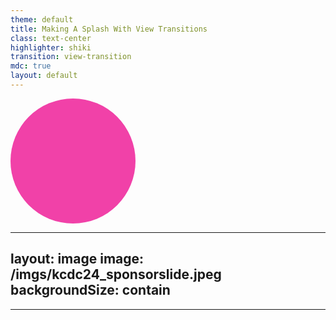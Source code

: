 ```yaml
---
theme: default
title: Making A Splash With View Transitions
class: text-center
highlighter: shiki
transition: view-transition
mdc: true
layout: default
---
```


<div class="blob" style="view-transition-name: focus; width: 200px; height: 200px; border-radius: 50%; background: #F141A8; "></div>

---
layout: image
image: /imgs/kcdc24_sponsorslide.jpeg
backgroundSize: contain
---

---

<div style=" opacity: 0; view-transition-name: focus; width: 100%; height: 100%; background: #F141A8; "></div>
    <img src="https://i.ytimg.com/vi/Gig__fCAIps/maxresdefault.jpg" alt="">

---
placeContent: 'center start'
---

<div style="view-transition-name: focus; width: 200px; height: 200px; border-radius: 50%; background: #F141A8; "></div>

---
placeContent: 'center end'
---

<div style="view-transition-name: focus; width: 200px; height: 200px; border-radius: 50%; background: #F141A8; "></div>

---

<div style="view-transition-name: focus; width: 200px; height: 200px; border-radius: 0; background: #F141A8; "></div>

---
layout: ocean
placeContent: "center left"
---

<h1> Making A Splash <br> With View Transitions </h1>

---


<div style="
    position:absolute;
        place-self:center;
    opacity: 0;
view-transition-name: focus; width: 200px; height: 200px; border-radius: 50%; background: #F141A8; "></div>
<h2 class="solo">?</h2>


---
layout: tron
---

## Animations on the Web

---

> What browser had animation support first?

<v-click>
 
 Wrong it's Internet Explorer

</v-click>


<v-click>
<img class="poster" style="rotate: 15deg;height: 80%; place-self: center;" src="https://www.webdesignmuseum.org/uploaded/old-software/web-browsers/internet-explorer/internet-explorer-5-5-01.png" alt="" />
</v-click>


<v-click>
<img class="poster" style="rotate: -15deg" src="https://www.webdesignmuseum.org/uploaded/web-design-history/internet-explorer-5-0.png" alt="" />
</v-click>


<v-click>
<img class="poster" style="margin: auto;background: white; height: 80%; place-self: center;" src="https://vectorseek.com/wp-content/uploads/2023/09/Microsoft-Internet-Explorer-5-Logo-Vector.svg-.png" alt="" />
</v-click>


<v-click>
<img class="poster" style="background: white; height: 80%; place-self: center;" src="https://media.tenor.com/ZNu5AVd29LEAAAAC/steve-ballmer-microsoft.gif" alt="" />
</v-click>

<v-click>
<img class="poster" style="height: 80%; place-self: center;" src="/imgs/charlie.webp" alt="" />
</v-click>


---

```html {all|2|3-6|4|5}
<meta 
    http-equiv="Page-Enter" 
    content="revealTrans(
        Duration=**,
        Transition=?
    )"
>
```

---

## 23 Build-in Animations!

| No. | Effect                                              |
|-----|-----------------------------------------------------|
| 0   | Rectangle towards center                            |
| 1   | Rectangle from center outwards                      |
| 2   | Circle towards center                               |
| 3   | Circle from center outwards                         |
| 4   | Horizontal wipe from bottom to top                  |
| 5   | Horizontal wipe from top to bottom                  |

---

## Circa 1999-2001
It's _SO_ old though, I couldn't find videos

---
layout: tron
---

## Keyframe Animations

---
layout: two-cols
---

## Keyframe Animations
- Roughly 2007-2009
- WebKit did it first!
- Code-it and run

::right::

<iframe style="width: 95%; height: 100%" scrolling="no" title="Simple Animation" src="https://codepen.io/mhartington/embed/ExzbBdK?default-tab=result" frameborder="no" loading="lazy" allowtransparency="true" allowfullscreen="true">
  See the Pen <a href="https://codepen.io/mhartington/pen/ExzbBdK">
  Simple Animation</a> by Mike Hartington (<a href="https://codepen.io/mhartington">@mhartington</a>)
  on <a href="https://codepen.io">CodePen</a>.
</iframe>

---

## Some downsides
- Lack of catches/control
- Lots of footguns

---
layout: gsap
---
# JavaScript Animations

---
layout: two-cols
---

## JS Timelines
- Bringing some Flash to JS
- GSAP is the most common
- Older browser support

::right::

<iframe style="width: 95%; height: 100%" scrolling="no" title="Flipping Flexbox" src="https://codepen.io/GreenSock/embed/zYqLjre?default-tab=result" frameborder="no" loading="lazy" allowtransparency="true" allowfullscreen="true">
  See the Pen <a href="https://codepen.io/GreenSock/pen/zYqLjre">
  Flipping Flexbox</a> by GSAP (<a href="https://codepen.io/GreenSock">@GreenSock</a>)
  on <a href="https://codepen.io">CodePen</a>.
</iframe>

---

## Some down sides
- It's a lot of JS
- Not all libraries are created equal 
- Performance

---

> **A note on GSAP**

It's more than just animations

---
layout: webani
---

# Web Animations

---
layout: two-cols
---

## Web Animations
- Builds on CSS Animations
- Brings some concepts from GSAP
- Part of the platform

::right::

<iframe height="400" style="width: 100%;" scrolling="no" title="Simple Web Animation" src="https://codepen.io/mhartington/embed/mdYpyEG?default-tab=result" frameborder="no" loading="lazy" allowtransparency="true" allowfullscreen="true">
  See the Pen <a href="https://codepen.io/mhartington/pen/mdYpyEG">
  Simple Web Animation</a> by Mike Hartington (<a href="https://codepen.io/mhartington">@mhartington</a>)
  on <a href="https://codepen.io">CodePen</a>.
</iframe>

---

## Some down sides
- Web Animations can get gnarly
- If you animate the wrong thing, performance isues
- Coordination can be a pain

---

<h2>
    <em>There's got to be a better way</em>
</h2>

---
layout: grid
---

# View Transitions

---

### _What are they?_

---

>The View Transitions API provides a mechanism for easily creating animated transitions between different DOM states while also updating the DOM contents in a single step.

[MDM Web Docs](https://developer.mozilla.org/en-US/docs/Web/API/View_Transitions_API)


---

## Simpler

- Update the DOM
- Animate between Old and New DOM State

---
layout: two-cols
---

````md magic-move
```html
<ul>
  <li>
    <p>Item Title</p>
    <i>Item Icon</i>
  </li>
  <li>
    <p>Item Title</p>
    <i>Item Icon</i>
  </li>
  <li>
    <p>Item Title</p>
    <i>Item Icon</i>
  </li>
  <li>
    <p>Item Title</p>
    <i>Item Icon</i>
  </li>
</ul>
```
```html
<ul>
  <li>
    <p>Item Title</p>
    <i>Item Icon</i>
  </li>

  <li>
    <p>Item Title</p>
    <i>Item Icon</i>
  </li>

  <li>
    <p>Item Title</p>
    <i>Item Icon</i>
  </li>
</ul>
```
````

::right::

<li class="list-item-1"> Item Title ⭐️</li>
<li class="list-item-2"> Item Title ⭐️</li>
<li class="list-item-3" v-click.hide="1">Item Title ⭐️</li>
<li class="list-item-4"> Item Title ⭐️</li>


---

````md magic-move

```html
<script>
    document.startViewTransition(() => {
      // Start changing the DOM
    });
</script>
```


```html
<script>
    document.startViewTransition(() => {
      // Start changing the DOM
    });
</script>

<style>

    .box {
        view-transition-name: box;
    }

</style>
```

````

<p  v-click.hide="1" >
<a href="https://codepen.io/mhartington/pen/PogWPWg?editors=0110"> Basic Animation </a>
</p>

<p v-click.at="1">
<a  href="https://codepen.io/mhartington/pen/JjVEYNp?editors=0110">Making Moves </a>
</p>


---

## Cool, what about more advanced use cases?

---

### Animating Display None

```css
::view-transition-old(box-0):only-child {
  animation: scale-out 0.25s ease-out forwards;
}

::view-transition-new(box-0):only-child {
  opacity: 0;
  animation:
    fade-in 0.01s ease-in forwards,
    scale-out 0.4s ease-in reverse;
}
```

[Display None](https://codepen.io/argyleink/pen/VwBKjwj)

---
layout: image
image: /imgs/view-elms.png
backgroundSize: contain
---
---
layout: image
image: /imgs/old-new-snapshots.png
backgroundSize: contain
---

---

## Real Life Examples?


---

<video src="/videos/apple-music.mov" loop controls style="aspect-ratio: 23/16; width: 80%; align-self: center; margin: auto"></video>

---

<iframe style="width: 100%; height: 100%; position: absolute" scrolling="no" title="FLIP" src="https://codepen.io/mhartington/embed/QWRaYMp?default-tab=result&editable=true" frameborder="no" loading="lazy" allowtransparency="true" allowfullscreen="true">
</iframe>


---
layout: grid
---
# Working with Frameworks 

---

<svg width="460" height="160" viewBox="0 0 460 160" fill="none" xmlns="http://www.w3.org/2000/svg">
<path d="M65.7846 121.175C61.2669 117.045 59.9481 108.368 61.8303 102.082C65.0939 106.045 69.6158 107.301 74.2997 108.009C81.5305 109.103 88.6318 108.694 95.349 105.389C96.1174 105.011 96.8275 104.507 97.6672 103.998C98.2974 105.826 98.4615 107.672 98.2413 109.551C97.706 114.127 95.4288 117.662 91.8069 120.341C90.3586 121.413 88.8261 122.371 87.3303 123.382C82.7349 126.487 81.4917 130.129 83.2184 135.427C83.2594 135.556 83.2961 135.685 83.389 136C81.0427 134.95 79.3289 133.421 78.023 131.411C76.6438 129.289 75.9876 126.942 75.9531 124.403C75.9358 123.167 75.9358 121.92 75.7696 120.702C75.3638 117.732 73.9694 116.402 71.3426 116.325C68.6467 116.247 66.5141 117.913 65.9486 120.538C65.9054 120.739 65.8428 120.938 65.7803 121.172L65.7846 121.175Z" fill="white"/>
<path d="M65.7846 121.175C61.2669 117.045 59.9481 108.368 61.8303 102.082C65.0939 106.045 69.6158 107.301 74.2997 108.009C81.5305 109.103 88.6318 108.694 95.349 105.389C96.1174 105.011 96.8275 104.507 97.6672 103.998C98.2974 105.826 98.4615 107.672 98.2413 109.551C97.706 114.127 95.4288 117.662 91.8069 120.341C90.3586 121.413 88.8261 122.371 87.3303 123.382C82.7349 126.487 81.4917 130.129 83.2184 135.427C83.2594 135.556 83.2961 135.685 83.389 136C81.0427 134.95 79.3289 133.421 78.023 131.411C76.6438 129.289 75.9876 126.942 75.9531 124.403C75.9358 123.167 75.9358 121.92 75.7696 120.702C75.3638 117.732 73.9694 116.402 71.3426 116.325C68.6467 116.247 66.5141 117.913 65.9486 120.538C65.9054 120.739 65.8428 120.938 65.7803 121.172L65.7846 121.175Z" fill="url(#paint0_linear_1_33)"/>
<path d="M40 101.034C40 101.034 53.3775 94.5177 66.7924 94.5177L76.9068 63.2155C77.2855 61.7017 78.3911 60.6729 79.6393 60.6729C80.8875 60.6729 81.9932 61.7017 82.3719 63.2155L92.4862 94.5177C108.374 94.5177 119.279 101.034 119.279 101.034C119.279 101.034 96.5558 39.133 96.5114 39.0088C95.8592 37.1787 94.7583 36 93.274 36H66.007C64.5227 36 63.4662 37.1787 62.7696 39.0088C62.7205 39.1307 40 101.034 40 101.034Z" fill="white"/>
<path d="M181.043 81.1227C181.043 86.6079 174.22 89.8838 164.773 89.8838C158.624 89.8838 156.45 88.3601 156.45 85.1604C156.45 81.8083 159.149 80.2085 165.297 80.2085C170.846 80.2085 175.569 80.2846 181.043 80.9703V81.1227ZM181.118 74.3423C177.744 73.5805 172.645 73.1234 166.572 73.1234C148.877 73.1234 140.555 77.3135 140.555 87.065C140.555 97.1975 146.253 101.083 159.449 101.083C170.621 101.083 178.193 98.2641 180.968 91.3313H181.417C181.342 93.0074 181.268 94.6834 181.268 95.9785C181.268 99.5592 181.867 99.8639 184.791 99.8639H198.587C197.837 97.7308 197.388 91.7122 197.388 86.5317C197.388 80.9703 197.612 76.7802 197.612 71.1426C197.612 59.6388 190.715 52.3251 169.121 52.3251C159.824 52.3251 149.477 53.925 141.605 56.2867C142.354 59.4102 143.404 65.7335 143.929 69.8474C150.752 66.6477 160.424 65.2764 167.922 65.2764C178.268 65.2764 181.118 67.6381 181.118 72.4377V74.3423Z" fill="white"/>
<path d="M218.971 84.3224C217.097 84.5509 214.547 84.5509 211.923 84.5509C209.149 84.5509 206.6 84.4748 204.875 84.2462C204.875 84.8557 204.8 85.5413 204.8 86.1508C204.8 95.6738 211.024 101.235 232.917 101.235C253.535 101.235 260.208 95.75 260.208 86.0746C260.208 76.9325 255.785 72.4377 236.216 71.4473C220.995 70.7616 219.646 69.0856 219.646 67.181C219.646 64.9717 221.595 63.8289 231.792 63.8289C242.364 63.8289 245.213 65.2764 245.213 68.3238V69.0094C246.713 68.9332 249.412 68.8571 252.186 68.8571C254.81 68.8571 257.659 68.9332 259.309 69.0856C259.309 68.3999 259.384 67.7905 259.384 67.2572C259.384 56.0581 250.086 52.4013 232.092 52.4013C211.848 52.4013 205.025 57.3533 205.025 67.0286C205.025 75.7136 210.499 81.1227 229.918 81.9607C244.238 82.4178 245.813 84.0177 245.813 86.227C245.813 88.5887 243.489 89.6553 233.442 89.6553C221.895 89.6553 218.971 88.0554 218.971 84.7795V84.3224Z" fill="white"/>
<path d="M284.955 44.1734C279.482 49.2778 269.66 54.3821 264.187 55.7534C264.262 58.5722 264.262 63.7527 264.262 66.5715L269.285 66.6477C269.21 72.0568 269.135 78.6086 269.135 82.9511C269.135 93.0835 274.458 100.702 291.028 100.702C298.001 100.702 302.65 99.9401 308.423 98.7212C307.823 94.9881 307.148 89.2743 306.923 84.9319C303.475 86.0746 299.126 86.6841 294.327 86.6841C287.654 86.6841 284.955 84.8557 284.955 79.599C284.955 75.028 284.955 70.7616 285.03 66.8001C293.578 66.8763 302.125 67.0286 307.148 67.181C307.073 63.2194 307.223 57.5056 307.448 53.6964C300.176 53.8488 292.003 53.925 285.255 53.925C285.33 50.5729 285.405 47.3732 285.48 44.1734H284.955Z" fill="white"/>
<path d="M329.736 64.286C329.811 60.3244 329.886 56.9724 329.961 53.6964H314.89C315.115 60.2483 315.115 66.9525 315.115 76.7802C315.115 86.6079 315.04 93.3883 314.89 99.8639H332.135C331.835 95.2929 331.76 87.5983 331.76 81.0465C331.76 70.6855 335.959 67.7143 345.481 67.7143C349.905 67.7143 353.054 68.2476 355.828 69.238C355.903 65.3526 356.653 57.8104 357.102 54.4583C354.253 53.6203 351.104 53.087 347.28 53.087C339.108 53.0108 333.11 56.3629 330.336 64.3622L329.736 64.286Z" fill="white"/>
<path d="M404.808 76.4754C404.808 84.7795 398.81 88.6649 389.363 88.6649C379.991 88.6649 373.993 85.008 373.993 76.4754C373.993 67.9428 380.066 64.7431 389.363 64.7431C398.735 64.7431 404.808 68.1714 404.808 76.4754ZM420.478 76.0945C420.478 59.5626 407.582 52.1728 389.363 52.1728C371.069 52.1728 358.623 59.5626 358.623 76.0945C358.623 92.5503 370.244 101.388 389.288 101.388C408.482 101.388 420.478 92.5503 420.478 76.0945Z" fill="white"/>
<defs>
<linearGradient id="paint0_linear_1_33" x1="61.0003" y1="136" x2="104.622" y2="115.39" gradientUnits="userSpaceOnUse">
<stop stop-color="#D83333"/>
<stop offset="1" stop-color="#F041FF"/>
</linearGradient>
</defs>
</svg>


---
layout: image
image: /imgs/astro-docs.png
backgroundSize: contain
---

---


<video src="/videos/astro-demo-2.mov" loop controls style="aspect-ratio: 23/16; width: 80%; align-self: center; margin: auto"></video>

[github.com/Charca/view-transitions-live](https://github.com/Charca/view-transitions-live)

---

<img src="/imgs/angular_wordmark_gradient.png" width="500" alt="">

---

# Demo Time!

<img src="imgs/ng-morph.png" width="150" style="place-self: center" alt="" />

[github.com/mhartington/ng-morph](https://github.com/mhartington/ng-morph)

---

# Another one

<img src="imgs/ng-spotify.png" width="150" style="place-self: center" alt="" />


[github.com/mhartington/ng-spotify](https://github.com/mhartington/ng-spotify)
---

## Wrapping up

---

## View Transitions are Awesome

<v-click>Part of a whole suite of animations improvments</v-click>

---

### Scroll Progress Timelines

### View Progress Timelines

### Transition Behavior

---

> Animation on the Web have never been easier

---


<div class="blob" style="view-transition-name: focus; width: 200px; height: 200px; border-radius: 50%; background: #F141A8; position: absolute; place-self:center"></div>

<h1 class="solo" style="text-align: center; width: center">fin</h1>

<div style="position: absolute;align-self: end;">
    <p>Feedback</p>
    <img src="/imgs/SpeakerFeedbackQRCode.png" width="100"  alt="">
</div>

<div style="position: absolute; place-self: end;">
    <p>Slides</p>
    <img width="100"  src="/imgs/slides.png" alt="">
</div>
